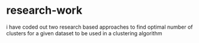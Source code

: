 # research-work
i have coded out two research based approaches to find optimal number of clusters for a given dataset to be used in a clustering algorithm
